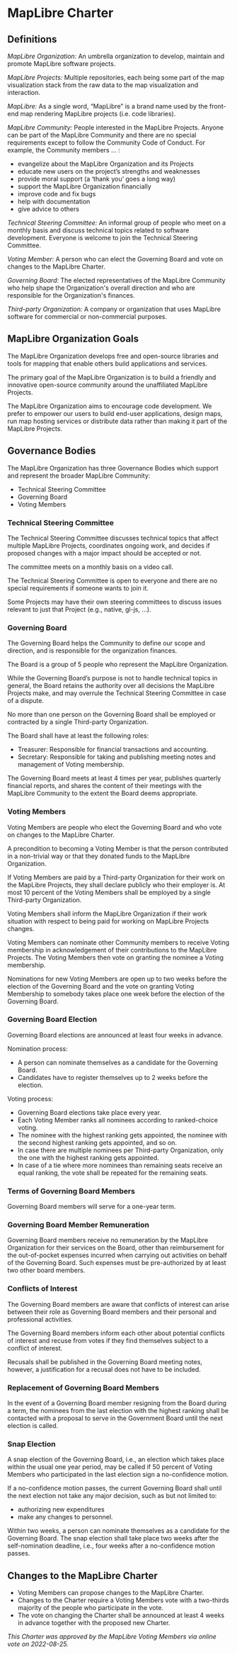 # MapLibre Charter

## Definitions

*MapLibre Organization:* An umbrella organization to develop, maintain and promote MapLibre software projects.

*MapLibre Projects:* Multiple repositories, each being some part of the map visualization stack from the raw data to the map visualization and interaction.

*MapLibre:* As a single word, “MapLibre” is a brand name used by the front-end map rendering MapLibre projects (i.e. code libraries).

*MapLibre Community:* People interested in the MapLibre Projects. Anyone can be part of the MapLibre Community and there are no special requirements except to follow the Community Code of Conduct. For example, the Community members … :

* evangelize about the MapLibre Organization and its Projects
* educate new users on the project’s strengths and weaknesses
* provide moral support (a ‘thank you’ goes a long way)
* support the MapLibre Organization financially
* improve code and fix bugs
* help with documentation
* give advice to others

*Technical Steering Committee:* An informal group of people who meet on a monthly basis and discuss technical topics related to software development. Everyone is welcome to join the Technical Steering Committee.

*Voting Member:* A person who can elect the Governing Board and vote on changes to the MapLibre Charter.

*Governing Board:* The elected representatives of the MapLibre Community who help shape the Organization's overall direction and who are responsible for the Organization's finances.

*Third-party Organization:* A company or organization that uses MapLibre software for commercial or non-commercial purposes.

## MapLibre Organization Goals

The MapLibre Organization develops free and open-source libraries and tools for mapping that enable others build applications and services.

The primary goal of the MapLibre Organization is to build a friendly and innovative open-source community around the unaffiliated MapLibre Projects.

The MapLibre Organization aims to encourage code development. We prefer to empower our users to build end-user applications, design maps, run map hosting services or distribute data rather than making it part of the MapLibre Projects.

## Governance Bodies

The MapLibre Organization has three Governance Bodies which support and represent the broader MapLibre Community:

* Technical Steering Committee
* Governing Board
* Voting Members

### Technical Steering Committee

The Technical Steering Committee discusses technical topics that affect multiple MapLibre Projects, coordinates ongoing work, and decides if proposed changes with a major impact should be accepted or not.

The committee meets on a monthly basis on a video call.

The Technical Steering Committee is open to everyone and there are no special requirements if someone wants to join it.

Some Projects may have their own steering committees to discuss issues relevant to just that Project (e.g., native, gl-js, …).

### Governing Board

The Governing Board helps the Community to define our scope and direction, and is responsible for the organization finances.

The Board is a group of 5 people who represent the MapLibre Organization.

While the Governing Board’s purpose is not to handle technical topics in general, the Board retains the authority over all decisions the MapLibre Projects make, and may overrule the Technical Steering Committee in case of a dispute.

No more than one person on the Governing Board shall be employed or contracted by a single Third-party Organization.

The Board shall have at least the following roles:

* Treasurer: Responsible for financial transactions and accounting.
* Secretary: Responsible for taking and publishing meeting notes and management of Voting membership.

The Governing Board meets at least 4 times per year, publishes quarterly financial reports, and shares the content of their meetings with the MapLibre Community to the extent the Board deems appropriate.

### Voting Members

Voting Members are people who elect the Governing Board and who vote on changes to the MapLibre Charter.

A precondition to becoming a Voting Member is that the person contributed in a non-trivial way or that they donated funds to the MapLibre Organization.

If Voting Members are paid by a Third-party Organization for their work on the MapLibre Projects, they shall declare publicly who their employer is. At most 10 percent of the Voting Members shall be employed by a single Third-party Organization.

Voting Members shall inform the MapLibre Organization if their work situation with respect to being paid for working on MapLibre Projects changes.

Voting Members can nominate other Community members to receive Voting membership in acknowledgement of their contributions to the MapLibre Projects. The Voting Members then vote on granting the nominee a Voting membership.

Nominations for new Voting Members are open up to two weeks before the election of the Governing Board and the vote on granting Voting Membership to somebody takes place one week before the election of the Governing Board.

### Governing Board Election

Governing Board elections are announced at least four weeks in advance.

Nomination process:

* A person can nominate themselves as a candidate for the Governing Board.
* Candidates have to register themselves up to 2 weeks before the election.

Voting process:

* Governing Board elections take place every year.
* Each Voting Member ranks all nominees according to ranked-choice voting.
* The nominee with the highest ranking gets appointed, the nominee with the second highest ranking gets appointed, and so on.
* In case there are multiple nominees per Third-party Organization, only the one with the highest ranking gets appointed.
* In case of a tie where more nominees than remaining seats receive an equal ranking, the vote shall be repeated for the remaining seats.

### Terms of Governing Board Members

Governing Board members will serve for a one-year term.

### Governing Board Member Remuneration

Governing Board members receive no remuneration by the MapLibre Organization for their services on the Board, other than reimbursement for the out-of-pocket expenses incurred when carrying out activities on behalf of the Governing Board. Such expenses must be pre-authorized by at least two other board members.

### Conflicts of Interest

The Governing Board members are aware that conflicts of interest can arise between their role as Governing Board members and their personal and professional activities.

The Governing Board members inform each other about potential conflicts of interest and recuse from votes if they find themselves subject to a conflict of interest.

Recusals shall be published in the Governing Board meeting notes, however, a justification for a recusal does not have to be included.

### Replacement of Governing Board Members

In the event of a Governing Board member resigning from the Board during a term, the nominees from the last election with the highest ranking shall be contacted with a proposal to serve in the Government Board until the next election is called.

### Snap Election

A snap election of the Governing Board, i.e., an election which takes place within the usual one year period, may be called if 50 percent of Voting Members who participated in the last election sign a no-confidence motion.

If a no-confidence motion passes, the current Governing Board shall until the next election not take any major decision, such as but not limited to:

* authorizing new expenditures
* make any changes to personnel.

Within two weeks, a person can nominate themselves as a candidate for the Governing Board. The snap election shall take place two weeks after the self-nomination deadline, i.e., four weeks after a no-confidence motion passes.

## Changes to the MapLibre Charter

* Voting Members can propose changes to the MapLibre Charter.
* Changes to the Charter require a Voting Members vote with a two-thirds majority of the people who participate in the vote.
* The vote on changing the Charter shall be announced at least 4 weeks in advance together with the proposed new Charter.

*This Charter was approved by the MapLibre Voting Members via online vote on 2022-08-25.*
